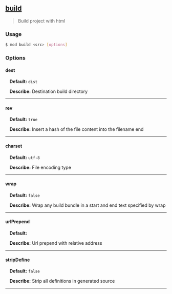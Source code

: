 ## <a href="#build" name="build">build</a>
> Build project with html

### Usage

```sh
$ mod build <src> [options]
```

### Options

#### dest

<p> <b>&nbsp;&nbsp;&nbsp;&nbsp;Default:</b> <code>dist</code></p>
<p> <b>&nbsp;&nbsp;&nbsp;&nbsp;Describe:</b> Destination build directory</p>
<hr>

#### rev

<p> <b>&nbsp;&nbsp;&nbsp;&nbsp;Default:</b> <code>true</code></p>
<p> <b>&nbsp;&nbsp;&nbsp;&nbsp;Describe:</b> Insert a hash of the file content into the filename end</p>
<hr>

#### charset

<p> <b>&nbsp;&nbsp;&nbsp;&nbsp;Default:</b> <code>utf-8</code></p>
<p> <b>&nbsp;&nbsp;&nbsp;&nbsp;Describe:</b> File encoding type</p>
<hr>

#### wrap

<p> <b>&nbsp;&nbsp;&nbsp;&nbsp;Default:</b> <code>false</code></p>
<p> <b>&nbsp;&nbsp;&nbsp;&nbsp;Describe:</b> Wrap any build bundle in a start and end text specified by wrap</p>
<hr>

#### urlPrepend

<p> <b>&nbsp;&nbsp;&nbsp;&nbsp;Default:</b> <code></code></p>
<p> <b>&nbsp;&nbsp;&nbsp;&nbsp;Describe:</b> Url prepend with relative address</p>
<hr>

#### stripDefine

<p> <b>&nbsp;&nbsp;&nbsp;&nbsp;Default:</b> <code>false</code></p>
<p> <b>&nbsp;&nbsp;&nbsp;&nbsp;Describe:</b> Strip all definitions in generated source</p>
<hr>







